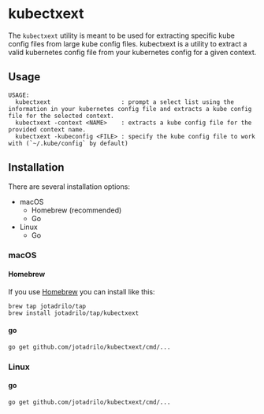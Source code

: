 # kubectxext

The `kubectxext` utility is meant to be used for extracting specific kube config files from large kube config files.
kubectxext is a utility to extract a valid kubernetes config file from your kubernetes config for a given context.

## Usage

```
USAGE:
  kubectxext                    : prompt a select list using the information in your kubernetes config file and extracts a kube config file for the selected context.
  kubectxext -context <NAME>    : extracts a kube config file for the provided context name.
  kubectxext -kubeconfig <FILE> : specify the kube config file to work with (`~/.kube/config` by default)
```

## Installation

There are several installation options:

- macOS
  - Homebrew (recommended)
  - Go
- Linux
  - Go

### macOS

#### Homebrew

If you use [Homebrew](https://brew.sh/) you can install like this:

    brew tap jotadrilo/tap
    brew install jotadrilo/tap/kubectxext

#### go

    go get github.com/jotadrilo/kubectxext/cmd/...

### Linux

#### go

    go get github.com/jotadrilo/kubectxext/cmd/...
